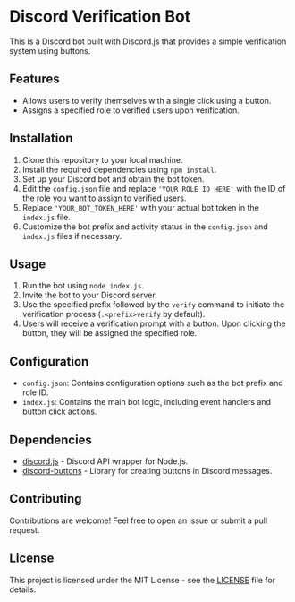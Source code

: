 # Discord Verification Bot

This is a Discord bot built with Discord.js that provides a simple verification system using buttons.

## Features

- Allows users to verify themselves with a single click using a button.
- Assigns a specified role to verified users upon verification.

## Installation

1. Clone this repository to your local machine.
2. Install the required dependencies using `npm install`.
3. Set up your Discord bot and obtain the bot token.
4. Edit the `config.json` file and replace `'YOUR_ROLE_ID_HERE'` with the ID of the role you want to assign to verified users.
5. Replace `'YOUR_BOT_TOKEN_HERE'` with your actual bot token in the `index.js` file.
6. Customize the bot prefix and activity status in the `config.json` and `index.js` files if necessary.

## Usage

1. Run the bot using `node index.js`.
2. Invite the bot to your Discord server.
3. Use the specified prefix followed by the `verify` command to initiate the verification process (`.<prefix>verify` by default).
4. Users will receive a verification prompt with a button. Upon clicking the button, they will be assigned the specified role.

## Configuration

- `config.json`: Contains configuration options such as the bot prefix and role ID.
- `index.js`: Contains the main bot logic, including event handlers and button click actions.

## Dependencies

- [discord.js](https://discord.js.org/) - Discord API wrapper for Node.js.
- [discord-buttons](https://www.npmjs.com/package/discord-buttons) - Library for creating buttons in Discord messages.

## Contributing

Contributions are welcome! Feel free to open an issue or submit a pull request.

## License

This project is licensed under the MIT License - see the [LICENSE](LICENSE) file for details.

